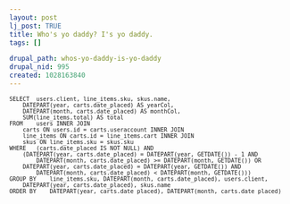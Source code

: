 ```yaml
--- 
layout: post
lj_post: TRUE
title: Who's yo daddy? I's yo daddy.
tags: []

drupal_path: whos-yo-daddy-is-yo-daddy
drupal_nid: 995
created: 1028163840
---
```

<font size=-1>
<PRE>
SELECT	users.client, line_items.sku, skus.name,
	DATEPART(year, carts.date_placed) AS yearCol,
	DATEPART(month, carts.date_placed) AS monthCol,
	SUM(line_items.total) AS total
FROM	users INNER JOIN
	carts ON users.id = carts.useraccount INNER JOIN
	line_items ON carts.id = line_items.cart INNER JOIN
	skus ON line_items.sku = skus.sku
WHERE	(carts.date_placed IS NOT NULL) AND
	(DATEPART(year, carts.date_placed) = DATEPART(year, GETDATE()) - 1 AND
		DATEPART(month, carts.date_placed) >= DATEPART(month, GETDATE()) OR
	DATEPART(year, carts.date_placed) = DATEPART(year, GETDATE()) AND
		DATEPART(month, carts.date_placed) < DATEPART(month, GETDATE()))
GROUP BY	line_items.sku, DATEPART(month, carts.date_placed), users.client,
	DATEPART(year, carts.date_placed), skus.name
ORDER BY	DATEPART(year, carts.date_placed), DATEPART(month, carts.date_placed)
</PRE>
</font>

